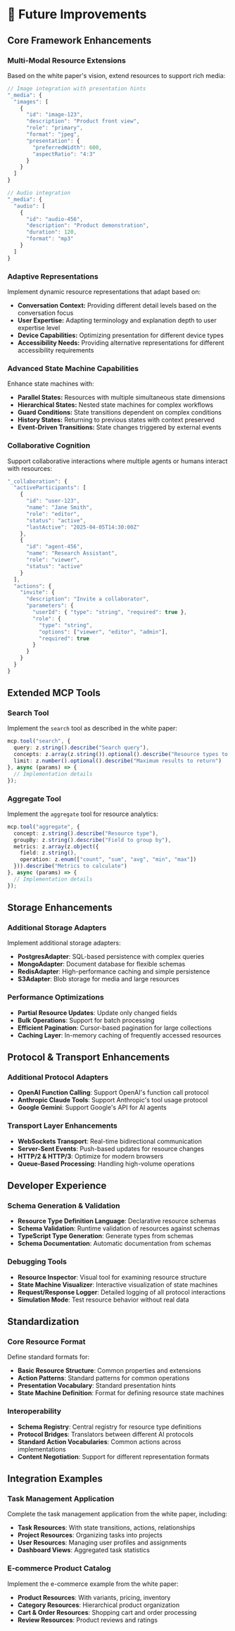 # 🔮 Future Improvements

## Core Framework Enhancements

### Multi-Modal Resource Extensions

Based on the white paper's vision, extend resources to support rich media:

```typescript
// Image integration with presentation hints
"_media": {
  "images": [
    {
      "id": "image-123",
      "description": "Product front view",
      "role": "primary",
      "format": "jpeg",
      "presentation": {
        "preferredWidth": 600,
        "aspectRatio": "4:3"
      }
    }
  ]
}

// Audio integration
"_media": {
  "audio": [
    {
      "id": "audio-456",
      "description": "Product demonstration",
      "duration": 120,
      "format": "mp3"
    }
  ]
}
```

### Adaptive Representations

Implement dynamic resource representations that adapt based on:

- **Conversation Context:** Providing different detail levels based on the conversation focus
- **User Expertise:** Adapting terminology and explanation depth to user expertise level
- **Device Capabilities:** Optimizing presentation for different device types
- **Accessibility Needs:** Providing alternative representations for different accessibility requirements

### Advanced State Machine Capabilities

Enhance state machines with:

- **Parallel States:** Resources with multiple simultaneous state dimensions
- **Hierarchical States:** Nested state machines for complex workflows
- **Guard Conditions:** State transitions dependent on complex conditions
- **History States:** Returning to previous states with context preserved
- **Event-Driven Transitions:** State changes triggered by external events

### Collaborative Cognition

Support collaborative interactions where multiple agents or humans interact with resources:

```typescript
"_collaboration": {
  "activeParticipants": [
    {
      "id": "user-123",
      "name": "Jane Smith",
      "role": "editor",
      "status": "active",
      "lastActive": "2025-04-05T14:30:00Z"
    },
    {
      "id": "agent-456",
      "name": "Research Assistant",
      "role": "viewer",
      "status": "active"
    }
  ],
  "actions": {
    "invite": {
      "description": "Invite a collaborator",
      "parameters": {
        "userId": { "type": "string", "required": true },
        "role": { 
          "type": "string", 
          "options": ["viewer", "editor", "admin"],
          "required": true
        }
      }
    }
  }
}
```

## Extended MCP Tools

### Search Tool

Implement the `search` tool as described in the white paper:

```typescript
mcp.tool("search", {
  query: z.string().describe("Search query"),
  concepts: z.array(z.string()).optional().describe("Resource types to search"),
  limit: z.number().optional().describe("Maximum results to return")
}, async (params) => {
  // Implementation details
});
```

### Aggregate Tool

Implement the `aggregate` tool for resource analytics:

```typescript
mcp.tool("aggregate", {
  concept: z.string().describe("Resource type"),
  groupBy: z.string().describe("Field to group by"),
  metrics: z.array(z.object({
    field: z.string(),
    operation: z.enum(["count", "sum", "avg", "min", "max"])
  })).describe("Metrics to calculate")
}, async (params) => {
  // Implementation details
});
```

## Storage Enhancements

### Additional Storage Adapters

Implement additional storage adapters:

- **PostgresAdapter**: SQL-based persistence with complex queries
- **MongoAdapter**: Document database for flexible schemas
- **RedisAdapter**: High-performance caching and simple persistence
- **S3Adapter**: Blob storage for media and large resources

### Performance Optimizations

- **Partial Resource Updates**: Update only changed fields
- **Bulk Operations**: Support for batch processing
- **Efficient Pagination**: Cursor-based pagination for large collections
- **Caching Layer**: In-memory caching of frequently accessed resources

## Protocol & Transport Enhancements

### Additional Protocol Adapters

- **OpenAI Function Calling**: Support OpenAI's function call protocol
- **Anthropic Claude Tools**: Support Anthropic's tool usage protocol
- **Google Gemini**: Support Google's API for AI agents

### Transport Layer Enhancements

- **WebSockets Transport**: Real-time bidirectional communication
- **Server-Sent Events**: Push-based updates for resource changes
- **HTTP/2 & HTTP/3**: Optimize for modern browsers
- **Queue-Based Processing**: Handling high-volume operations

## Developer Experience

### Schema Generation & Validation

- **Resource Type Definition Language**: Declarative resource schemas
- **Schema Validation**: Runtime validation of resources against schemas
- **TypeScript Type Generation**: Generate types from schemas
- **Schema Documentation**: Automatic documentation from schemas

### Debugging Tools

- **Resource Inspector**: Visual tool for examining resource structure
- **State Machine Visualizer**: Interactive visualization of state machines
- **Request/Response Logger**: Detailed logging of all protocol interactions
- **Simulation Mode**: Test resource behavior without real data

## Standardization

### Core Resource Format

Define standard formats for:

- **Basic Resource Structure**: Common properties and extensions
- **Action Patterns**: Standard patterns for common operations
- **Presentation Vocabulary**: Standard presentation hints
- **State Machine Definition**: Format for defining resource state machines

### Interoperability

- **Schema Registry**: Central registry for resource type definitions
- **Protocol Bridges**: Translators between different AI protocols
- **Standard Action Vocabularies**: Common actions across implementations
- **Content Negotiation**: Support for different representation formats

## Integration Examples

### Task Management Application

Complete the task management application from the white paper, including:

- **Task Resources**: With state transitions, actions, relationships
- **Project Resources**: Organizing tasks into projects
- **User Resources**: Managing user profiles and assignments
- **Dashboard Views**: Aggregated task statistics

### E-commerce Product Catalog

Implement the e-commerce example from the white paper:

- **Product Resources**: With variants, pricing, inventory
- **Category Resources**: Hierarchical product organization  
- **Cart & Order Resources**: Shopping cart and order processing
- **Review Resources**: Product reviews and ratings